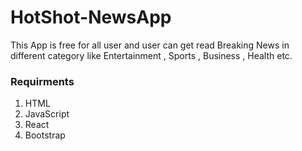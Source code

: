 # HotShot-NewsApp
This App is free for all user and user can get read Breaking News in different category like Entertainment , Sports , Business , Health etc.  

### Requirments
1) HTML
2) JavaScript
3) React
4) Bootstrap
